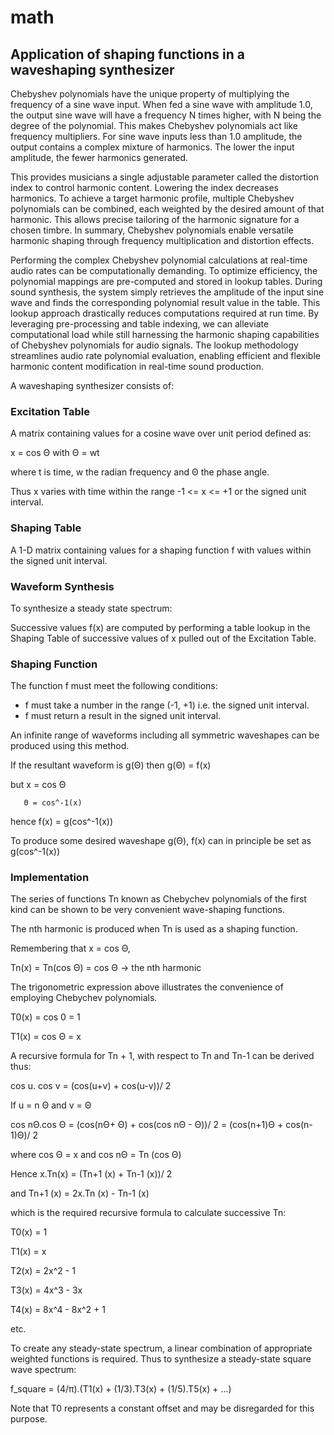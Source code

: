 # math

## Application of shaping functions in a waveshaping synthesizer 

Chebyshev polynomials have the unique property of multiplying the frequency of a sine wave input. When fed a sine wave with amplitude 1.0, the output sine wave will have a frequency N times higher, with N being the degree of the polynomial. This makes Chebyshev polynomials act like frequency multipliers. For sine wave inputs less than 1.0 amplitude, the output contains a complex mixture of harmonics. The lower the input amplitude, the fewer harmonics generated. 

This provides musicians a single adjustable parameter called the distortion index to control harmonic content. Lowering the index decreases harmonics. To achieve a target harmonic profile, multiple Chebyshev polynomials can be combined, each weighted by the desired amount of that harmonic. This allows precise tailoring of the harmonic signature for a chosen timbre. In summary, Chebyshev polynomials enable versatile harmonic shaping through frequency multiplication and distortion effects.

Performing the complex Chebyshev polynomial calculations at real-time audio rates can be computationally demanding. To optimize efficiency, the polynomial mappings are pre-computed and stored in lookup tables. During sound synthesis, the system simply retrieves the amplitude of the input sine wave and finds the corresponding polynomial result value in the table. This lookup approach drastically reduces computations required at run time. By leveraging pre-processing and table indexing, we can alleviate computational load while still harnessing the harmonic shaping capabilities of Chebyshev polynomials for audio signals. The lookup methodology streamlines audio rate polynomial evaluation, enabling efficient and flexible harmonic content modification in real-time sound production.

A waveshaping synthesizer consists of:
 
### Excitation Table
A matrix containing values for a cosine wave over unit period defined as:

x = cos Θ with Θ = wt

where t is time, w the radian frequency and Θ the phase angle.

Thus x varies with time within the range -1 <= x <= +1 or the signed unit interval.

### Shaping Table
A 1-D matrix containing values for a shaping function f with values within the signed unit interval.

### Waveform Synthesis
To synthesize a steady state spectrum:

Successive values f(x) are computed by performing a table lookup in the Shaping Table of successive values of x pulled out of the Excitation Table.

### Shaping Function
The function f must meet the following conditions:
- f must take a number in the range (-1, +1) i.e. the signed unit interval.
- f must return a result in the signed unit interval.

An infinite range of waveforms including all symmetric waveshapes can be produced using this method.

If the resultant waveform is g(Θ) then g(Θ) = f(x)

but x = cos Θ

       Θ = cos^-1(x)
hence f(x) = g(cos^-1(x))

To produce some desired waveshape g(Θ), f(x) can in principle be set as g(cos^-1(x))


### Implementation
The series of functions Tn known as Chebychev polynomials of the first kind can be shown to be very convenient wave-shaping functions.

The nth harmonic is produced when Tn is used as a shaping function.

Remembering that x =  cos Θ,

Tn(x) = Tn(cos Θ) 
      = cos Θ               -> the nth harmonic
      
      
The trigonometric expression above illustrates the convenience of employing Chebychev polynomials.

T0(x) = cos 0 = 1

T1(x) = cos Θ = x

A recursive formula for Tn + 1, with respect to Tn and Tn-1 can be derived thus:

cos u. cos v = (cos(u+v) + cos(u-v))/ 2

If u = n Θ and v = Θ

cos nΘ.cos Θ = (cos(nΘ+ Θ) + cos(cos nΘ - Θ))/ 2
             = (cos(n+1)Θ + cos(n-1)Θ)/ 2
             
where cos Θ = x and cos nΘ = Tn (cos Θ)

Hence x.Tn(x) = (Tn+1 (x) + Tn-1 (x))/ 2

and Tn+1 (x) = 2x.Tn (x) - Tn-1 (x)

which is the required recursive formula to calculate successive Tn:

T0(x) = 1

T1(x) = x

T2(x) = 2x^2 - 1

T3(x) = 4x^3 - 3x

T4(x) = 8x^4 - 8x^2 + 1

etc.


To create any steady-state spectrum, a linear combination of appropriate weighted functions is required.
Thus to synthesize a steady-state square wave spectrum:

f_square = (4/π).(T1(x) + (1/3).T3(x) + (1/5).T5(x) + ...)

Note that T0 represents a constant offset and may be disregarded for this purpose.
